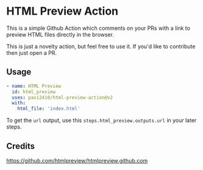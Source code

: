 # HTML Preview Action

This is a simple Github Action which comments on your PRs with a link to preview HTML files directly in the browser.

This is just a novelty action, but feel free to use it. If you'd like to contribute then just open a PR.


## Usage

```yaml
- name: HTML Preview
  id: html_preview
  uses: pavi2410/html-preview-action@v2
  with:
    html_file: 'index.html'
```

To get the `url` output, use this `steps.html_preview.outputs.url` in your later steps.

## Credits
https://github.com/htmlpreview/htmlpreview.github.com

